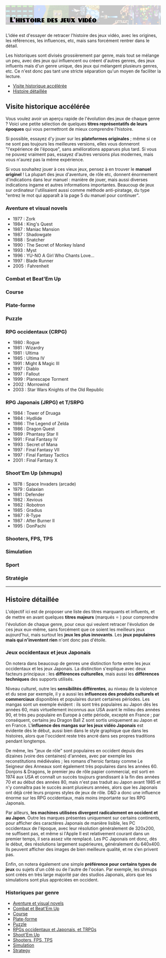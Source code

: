# ![L'histoire des jeux vidéo](images/history.png)

L'idée est d'essayer de retracer l'histoire des jeux vidéo, avec les origines, les références, les influences, etc, mais sans forcément rentrer dans le détail.

Les historiques sont divisés grossièrement par genre, mais tout se mélange un peu, avec des jeux qui influencent ou créent d'autres genres, des jeux influents mais d'un genre unique, des jeux qui mélangent plusieurs genres, etc. Ce n'est donc pas tant une stricte séparation qu'un moyen de faciliter la lecture.

- [Visite historique accélérée](#visite-historique-accélérée)
- [Histoire détaillée](#histoire-détaillée)

## Visite historique accélérée

Vous voulez avoir un aperçu rapide de l'évolution des jeux de chaque genre ? Voici une petite sélection de quelques **titres représentatifs de leurs époques** qui vous permettront de mieux comprendre l'histoire.

Si possible, essayez d'y jouer sur les **plateformes originales** ; même si ce ne sont pas toujours les meilleures versions, elles vous donneront "l'expérience de l'époque", sans améliorations apparues plus tard. Si vous ne pouvez vraiment pas, essayez d'autres versions plus modernes, mais vous n'aurez pas la même expérience.

Si vous souhaitez jouer à ces vieux jeux, pensez à en trouver le **manuel originel** ! La plupart des jeux d'aventure, de rôle etc, donnent énormement d'indications dans leur manuel : manière de jouer, mais aussi diverses indications ingame et autres informations importantes. Beaucoup de jeux sur ordinateur l'utilisaient aussi comme méthode anti-piratage, du type "entrez le mot qui apparaît à la page 5 du manuel pour continuer".

### Aventure et visual novels

- 1977 : Zork
- 1984 : King's Quest
- 1987 : Maniac Mansion
- 1987 : Shadowgate
- 1988 : Snatcher
- 1990 : The Secret of Monkey Island
- 1993 : Myst
- 1996 : YU-NO A Girl Who Chants Love...
- 1997 : Blade Runner
- 2005 : Fahrenheit

### Combat et Beat'Em Up

### Course

### Plate-forme

### Puzzle

### RPG occidentaux (CRPG)

- 1980 : Rogue
- 1981 : Wizardry
- 1981 : Ultima
- 1985 : Ultima IV
- 1991 : Might & Magic III
- 1997 : Diablo
- 1997 : Fallout
- 1999 : Planescape Torment
- 2002 : Morrowind
- 2003 : Star Wars Knights of the Old Republic

### RPG Japonais (JRPG) et T/SRPG

- 1984 : Tower of Druaga
- 1984 : Hydlide
- 1986 : The Legend of Zelda
- 1986 : Dragon Quest
- 1989 : Phantasy Star II
- 1991 : Final Fantasy IV
- 1993 : Secret of Mana
- 1997 : Final Fantasy VII
- 1997 : Final Fantasy Tactics
- 2001 : Final Fantasy X

### Shoot'Em Up (shmups)

- 1978 : Space Invaders (arcade)
- 1979 : Galaxian
- 1981 : Defender
- 1982 : Xevious
- 1982 : Robotron
- 1985 : Gradius
- 1987 : R-Type
- 1987 : After Burner II
- 1995 : DonPachi

### Shooters, FPS, TPS

### Simulation

### Sport

### Stratégie

---

## Histoire détaillée

L'objectif ici est de proposer une liste des titres marquants et influents, et de mettre en avant quelques **titres majeurs** (marqués :star: ) pour comprendre l'évolution de chaque genre, pour ceux qui veulent retracer l'évolution de ces jeux eux-même, sans forcément que ce soient les meilleurs jeux aujourd'hui, mais surtout les **jeux les plus innovants**. Les **jeux populaires mais qui n'inventent rien** n'ont donc pas d'étoile.

### Jeux occidentaux et jeux Japonais

On notera dans beaucoup de genres une distinction forte entre les jeux occidentaux et les jeux Japonais. La distinction s'explique avec deux facteurs principaux : les **différences culturelles**, mais aussi les **différences techniques** des supports utilisés.

Niveau culturel, outre les **sensibilités différentes**, au niveau de la violence et du sexe par exemple, il y a aussi les **influences des produits culturels et commerciaux** disponibles et populaires durant certaines périodes. Les mangas sont un exemple évident : ils sont très populaires au Japon dès les années 60, mais virtuellement inconnus aux USA avant le milieu des années 90, et très peu populaire en Europe à cette période, excepté en France ; par conséquent, certains jeu Dragon Ball Z sont sortis uniquement au Japon et en France. L'**influence des mangas sur les jeux vidéo Japonais** est évidente dès le début, aussi bien dans le style graphique que dans les histoires, alors que l'occident reste très ancré dans ses propres traditions pendant longtemps.

De même, les "jeux de rôle" sont populaires en occident depuis des dizaines (voire des centaines) d'années, avec par exemple les reconstitutions médiévales ; les romans d'heroic fantasy comme Le Seigneur des Anneaux sont également très populaires dans les années 60. Donjons & Dragons, le premier jeu de rôle papier commercial, est sorti en 1974 aux USA et connaît un succès toujours grandissant à la fin des années 70 et au début des années 80, mais n'est pas traduit au Japon avant 1985 et n'y connaîtra pas le succès avant plusieurs années, alors que les Japonais ont déjà créé leurs propres styles de jeux de rôle. D&D a donc une influence énorme sur les RPG occidentaux, mais moins importante sur les RPG Japonais.

Par ailleurs, **les machines utilisées divergent radicalement en occident et au Japon**. Outre les marques présentes uniquement sur certains continents, pour afficher des caractères Japonais de manière lisible, les PC occidentaux de l'époque, avec leur résolution généralement de 320x200, ne suffisent pas, et même si l'Apple II est relativement courant dans un premier temps, il sera assez vite remplacé. Les PC Japonais ont donc, dès le début, des résolutions largement supérieures, généralement du 640x400. Ils peuvent afficher des images de bien meilleure qualité, et ne s'en privent pas.

Enfin, on notera également une simple **préférence pour certains types de jeux** ou sujets d'un côté ou de l'autre de l'océan. Par exemple, les shmups sont créés en très large majorité par des studios Japonais, alors que les simulations sont plus appréciées en occident.

### Historiques par genre

- [Aventure et visual novels](history/adventure.md)
- [Combat et Beat'Em Up](history/combat.md)
- [Course](history/racing.md)
- [Plate-forme](history/platform.md)
- [Puzzle](history/puzzle.md)
- [RPGs occidentaux et Japonais, et TRPGs](history/rpg.md)
- [Shoot'Em Up](history/shmup.md)
- [Shooters, FPS, TPS](history/shooter.md)
- [Simulation](history/simulation.md)
- [Strategy](history/strategy.md)
